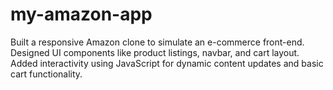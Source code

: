 # my-amazon-app
Built a responsive Amazon clone to simulate an e-commerce front-end. Designed UI components like product listings, navbar,  and cart layout. Added interactivity using JavaScript for dynamic content updates and basic cart functionality. 
